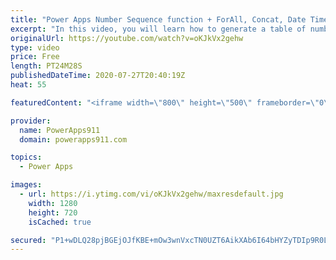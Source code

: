```yaml
---
title: "Power Apps Number Sequence function + ForAll, Concat, Date Times, and strings"
excerpt: "In this video, you will learn how to generate a table of numbers using the Sequence function. Then after covering the basics we dive into how to use sequence with dates, text, random numbers, controls, ForAll, Concat, LookUp, Patch and more. Lots of little things in this video.  Power Apps Training at"
originalUrl: https://youtube.com/watch?v=oKJkVx2gehw
type: video
price: Free
length: PT24M28S
publishedDateTime: 2020-07-27T20:40:19Z
heat: 55

featuredContent: "<iframe width=\"800\" height=\"500\" frameborder=\"0\" src=\"https://www.youtube.com/embed/oKJkVx2gehw\" allow=\"accelerometer; autoplay; encrypted-media; gyroscope; picture-in-picture\" allowfullscreen></iframe>"

provider:
  name: PowerApps911
  domain: powerapps911.com

topics:
  - Power Apps

images:
  - url: https://i.ytimg.com/vi/oKJkVx2gehw/maxresdefault.jpg
    width: 1280
    height: 720
    isCached: true

secured: "P1+wDLQ28pjBGEjOJfKBE+mOw3wnVxcTN0UZT6AikXAb6I64bHYZyTDIp9R0LcXpSFcEJ7tdkD1lbwK/OaU/Mc5n1550lU6RBfJx0XayVqhmqiunukwbiVEXV08pJR0IwoF9x8HAx6Y4Fv7qZPzjL91mxZW5d6YGPHcUBz4jf17XVYhKzqmrE5PB5cQSmc46lwgps4vfbJxGUwFi6c+kdLDh8kywDiLVWIZ6gIFvt8iTRbdfbWW27dYSxeSclJEGcQEdLvKeUHKcmHeAfnVUud312VMOig/4N14q46pbrLHci78yx9OKSQ6vessiRXRhKdw7OAjYxtAAkJQiho9ydMghGL+sqEy2ceqwSkKzMSa4OlsSj/UXGqXNXl6Y1hsdcyjNmxdv6G0aMrkLdSGp4yLDjCmKRsZtJu4JDHbIZhU=;NvBenyYWdRhSRdb+qKRK4A=="
---
```


